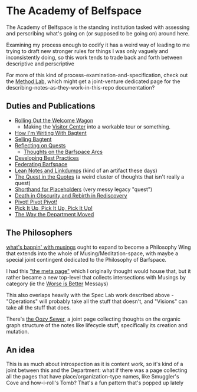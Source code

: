 # The Academy of Belfspace

The Academy of Belfspace is the standing institution tasked with assessing and perscribing what's going on (or supposed to be going on) around here.

Examining my process enough to codify it has a weird way of leading to me trying to draft new stronger rules for things I was only vaguely and inconsistently doing, so this work tends to trade back and forth between descriptive and perscriptive

For more of this kind of process-examination-and-specification, check out the [Method Lab](k8m91-rn0z9-449r7-hwfhz-c9wma), which might get a joint-venture dedicated page for the describing-notes-as-they-work-in-this-repo documentation?

## Duties and Publications

- [Rolling Out the Welcome Wagon](40zth-57nk1-tf9ex-rc776-04xcs)
  - Making the [Visitor Center](8d6x8-adhdp-a49jv-xaybn-zyagf) into a workable tour or something.
- [How I'm Writing With Bagtent](2f7b6-zmstm-cvbwf-7cfrd-wadwc)
- [Selling Bagtent](y3yhj-f6xnb-cx81x-g03qt-jgfzh)
- [Reflecting on Quests](mn54m-j40xf-879z8-xrq89-ykacr)
  - [Thoughts on the Barfspace Arcs](vdfa9-mvkcn-4n9br-2mtkq-et6ch)
- [Developing Best Practices](40axs-0yvek-sza12-egfgx-x73e1)
- [Federating Barfspace](nfwjw-tvvm0-gkb2e-k3xhv-h6f7k)
- [Lean Notes and Linkdumps](3kahy-e5jvy-d59kb-dncad-k10wg) (kind of an artifact these days)
- [The Quest in the Quotes](eezpf-6t76b-ph957-axste-1cfzq) (a weird cluster of thoughts that isn't really a quest)
- [Shorthand for Placeholders](rp20g-pdq0s-wg8m5-0aw03-fj80t) (very messy legacy "quest")
- [Death in Obscurity and Rebirth in Rediscovery](pqvae-xjydw-w69k6-pms70-sdxmv)
- [Pivot! Pivot Pivot!](7x8q7-jsmrc-4q8kc-k3erj-es8rd)
- [Pick It Up, Pick It Up, Pick It Up!](v82c4-9jqkb-wra3s-2fjq6-y3b38)
- [The Way the Department Moved](qqxmy-8vrrg-04agn-ajftr-2g10d)

## The Philosophers

[what's bappin' with musings](hyg2c-g5j30-8m8jj-0rqw6-m86r2) ought to expand to become a Philosophy Wing that extends into the whole of Musing/Meditation-space, with maybe a special joint contingent dedicated to the Philosophy of Barfspace.

I had this ["the meta page"](hhd1t-c4qv4-wn8bf-nps2x-5fcjs) which I originally thought would house that, but it rather became a new top-level that collects intersections with Musings by category (ie the [Worse is Better](hp3rj-bp2vq-059k3-ge144-a3tcv) Messays)

This also overlaps heavily with the Spec Lab work described above - "Operations" will probably take all the stuff that doesn't, and "Visions" can take all the stuff that does.

There's [the Oozy Sewer](6yanh-hg3gd-s69sp-wyba4-qgkgt), a joint page collecting thoughts on the organic graph structure of the notes like lifecycle stuff, specifically its creation and mutation.

## An idea

This is as much about introspection as it is content work, so it's kind of a joint between this and the Department: what if there was a page collecting all the pages that have place/organization-type names, like Smuggler's Cove and how-i-roll's Tomb? That's a fun pattern that's popped up lately
